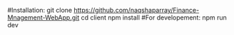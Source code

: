 #Installation:
git clone https://github.com/naqshaparray/Finance-Mnagement-WebApp.git
cd client
npm install
#For developement:
npm run dev

